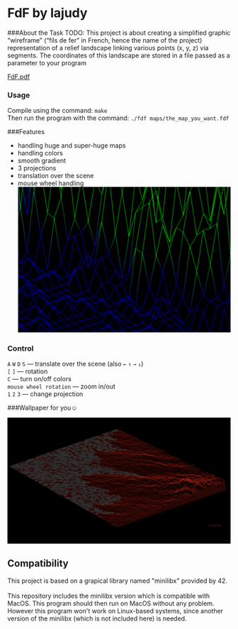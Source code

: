 # FdF by lajudy

###About the Task
TODO: This project is about creating a simplified graphic “wireframe” (“fils de fer” in French, hence the name of the project) representation of a relief landscape linking various points (x, y, z) via segments. The coordinates of this landscape are stored in a file passed as a parameter to your program

[FdF.pdf](06_FdF.pdf)<br>
### Usage
Compile using the command: `make`\
Then run the program with the command: `./fdf maps/the_map_you_want.fdf`

###Features
+ handling huge and super-huge maps
+ handling colors
+ smooth gradient
+ 3 projections
+ translation over the scene
+ mouse wheel handling
  ![gradient](gradient.png)
### Control
`A` `W` `D` `S` — translate over the scene (also `←` `↑` `→` `↓`)<br>
`[` `]` — rotation<br>
`C` — turn on/off colors<br>
`mouse wheel rotation` — zoom in/out<br>
`1` `2` `3` — change projection<br>

###Wallpaper for you☺️

![img1](FdF_wallpaper.png)


## Compatibility

This project is based on a grapical library named "minilibx" provided by 42.\
\
This repository includes the minilibx version which is compatible with MacOS. This program should then run on MacOS without any problem.\
However this program won't work on Linux-based systems, since another version of the minilibx (which is not included here) is needed.